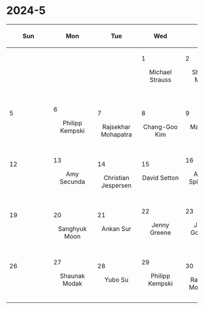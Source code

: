 # 2024-5

|<div style='max-width:100px;width:100px'><p>Sun</p></div>|<div style='max-width:100px;width:100px'><p>Mon</p></div>|<div style='max-width:100px;width:100px'><p>Tue</p></div>|<div style='max-width:100px;width:100px'><p>Wed</p></div>|<div style='max-width:100px;width:100px'><p>Thu</p></div>|<div style='max-width:100px;width:100px'><p>Fri</p></div>|<div style='max-width:100px;width:100px'><p>Sat</p></div>|
|:-:|:-:|:-:|:-:|:-:|:-:|:-:|
|<p><br/><br/></p> |<p><br/><br/></p> |<p><br/><br/></p> |<p align='left'>1</p><p>Michael Strauss<br/><br/></p>|<p align='left'>2</p><p>Shaunak Modak<br/><br/></p>|<p align='left'>3</p><p>Yubo Su<br/><br/></p>|<p align='left'>4</p><p><br/><br/></p>|
|<p align='left'>5</p><p><br/><br/></p>|<p align='left'>6</p><p>Philipp Kempski<br/><br/></p>|<p align='left'>7</p><p>Rajsekhar<br/> Mohapatra</p>|<p align='left'>8</p><p>Chang-Goo<br/> Kim</p>|<p align='left'>9</p><p>Matt Kunz<br/><br/></p>|<p align='left'>10</p><p>Nick Loudas<br/><br/></p>|<p align='left'>11</p><p><br/><br/></p>|
|<p align='left'>12</p><p><br/><br/></p>|<p align='left'>13</p><p>Amy Secunda<br/><br/></p>|<p align='left'>14</p><p>Christian<br/> Jespersen</p>|<p align='left'>15</p><p>David Setton<br/><br/></p>|<p align='left'>16</p><p>Anatoly Spitkovsky<br/><br/></p>|<p align='left'>17</p><p>Minghao Guo<br/><br/></p>|<p align='left'>18</p><p><br/><br/></p>|
|<p align='left'>19</p><p><br/><br/></p>|<p align='left'>20</p><p>Sanghyuk<br/> Moon</p>|<p align='left'>21</p><p>Ankan Sur<br/><br/></p>|<p align='left'>22</p><p>Jenny Greene<br/><br/></p>|<p align='left'>23</p><p>Jeremy Goodman<br/><br/></p>|<p align='left'>24</p><p>Michael Strauss<br/><br/></p>|<p align='left'>25</p><p><br/><br/></p>|
|<p align='left'>26</p><p><br/><br/></p>|<p align='left'>27</p><p>Shaunak Modak<br/><br/></p>|<p align='left'>28</p><p>Yubo Su<br/><br/></p>|<p align='left'>29</p><p>Philipp Kempski<br/><br/></p>|<p align='left'>30</p><p>Rajsekhar<br/> Mohapatra</p>|<p align='left'>31</p><p>Chang-Goo<br/> Kim</p>|<p><br/><br/></p> |
